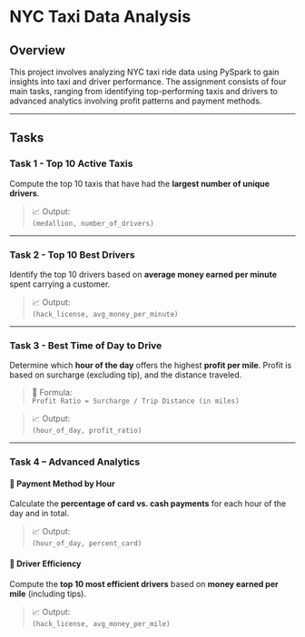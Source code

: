 # NYC Taxi Data Analysis

##  Overview
This project involves analyzing NYC taxi ride data using PySpark to gain insights into taxi and driver performance. The assignment consists of four main tasks, ranging from identifying top-performing taxis and drivers to advanced analytics involving profit patterns and payment methods.

---

##  Tasks

###  Task 1 - Top 10 Active Taxis
Compute the top 10 taxis that have had the **largest number of unique drivers**.

> 📈 Output:  
`(medallion, number_of_drivers)`

---

###  Task 2 - Top 10 Best Drivers
Identify the top 10 drivers based on **average money earned per minute** spent carrying a customer.

> 📈 Output:  
`(hack_license, avg_money_per_minute)`

---

###  Task 3 - Best Time of Day to Drive
Determine which **hour of the day** offers the highest **profit per mile**. Profit is based on surcharge (excluding tip), and the distance traveled.

> 🧮 Formula:  
`Profit Ratio = Surcharge / Trip Distance (in miles)`

> 📈 Output:  
`(hour_of_day, profit_ratio)`

---

###  Task 4 – Advanced Analytics
#### 🔹 Payment Method by Hour
Calculate the **percentage of card vs. cash payments** for each hour of the day and in total.

> 📈 Output:  
`(hour_of_day, percent_card)`

#### 🔹 Driver Efficiency
Compute the **top 10 most efficient drivers** based on **money earned per mile** (including tips).

> 📈 Output:  
`(hack_license, avg_money_per_mile)`


